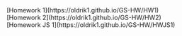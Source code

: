 <div>[Homework 1](https://oldrik1.github.io/GS-HW/HW1)</div>
<div>[Homework 2](https://oldrik1.github.io/GS-HW/HW2)</div>
<div>[Homework JS 1](https://oldrik1.github.io/GS-HW/HWJS1)</div>

